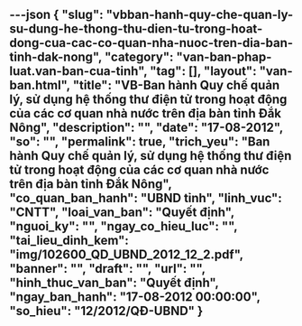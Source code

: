---json
{
    "slug": "vbban-hanh-quy-che-quan-ly-su-dung-he-thong-thu-dien-tu-trong-hoat-dong-cua-cac-co-quan-nha-nuoc-tren-dia-ban-tinh-dak-nong",
    "category": "van-ban-phap-luat.van-ban-cua-tinh",
    "tag": [],
    "layout": "van-ban.html",
    "title": "VB-Ban hành Quy chế quản lý, sử dụng hệ thống thư điện tử trong hoạt động của các cơ quan nhà nước trên địa bàn tỉnh Đắk Nông",
    "description": "",
    "date": "17-08-2012",
    "so": "",
    "permalink": true,
    "trich_yeu": "Ban hành Quy chế quản lý, sử dụng hệ thống thư điện tử trong hoạt động của các cơ quan nhà nước trên địa bàn tỉnh Đắk Nông",
    "co_quan_ban_hanh": "UBND tỉnh",
    "linh_vuc": "CNTT",
    "loai_van_ban": "Quyết định",
    "nguoi_ky": "",
    "ngay_co_hieu_luc": "",
    "tai_lieu_dinh_kem": "img/102600_QD_UBND_2012_12_2.pdf",
    "banner": "",
    "draft": "",
    "url": "",
    "hinh_thuc_van_ban": "Quyết định",
    "ngay_ban_hanh": "17-08-2012 00:00:00",
    "so_hieu": "12/2012/QĐ-UBND"
}
---
